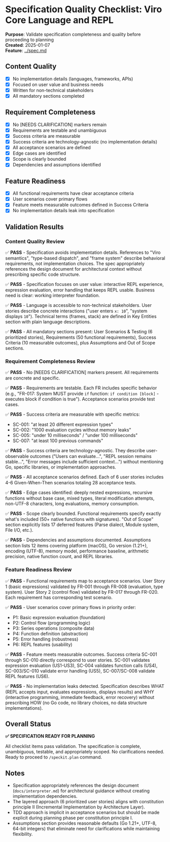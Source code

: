 # Specification Quality Checklist: Viro Core Language and REPL

**Purpose**: Validate specification completeness and quality before proceeding to planning  
**Created**: 2025-01-07  
**Feature**: [../spec.md](../spec.md)

## Content Quality

- [x] No implementation details (languages, frameworks, APIs)
- [x] Focused on user value and business needs
- [x] Written for non-technical stakeholders
- [x] All mandatory sections completed

## Requirement Completeness

- [x] No [NEEDS CLARIFICATION] markers remain
- [x] Requirements are testable and unambiguous
- [x] Success criteria are measurable
- [x] Success criteria are technology-agnostic (no implementation details)
- [x] All acceptance scenarios are defined
- [x] Edge cases are identified
- [x] Scope is clearly bounded
- [x] Dependencies and assumptions identified

## Feature Readiness

- [x] All functional requirements have clear acceptance criteria
- [x] User scenarios cover primary flows
- [x] Feature meets measurable outcomes defined in Success Criteria
- [x] No implementation details leak into specification

## Validation Results

### Content Quality Review
✅ **PASS** - Specification avoids implementation details. References to "Viro semantics", "type-based dispatch", and "frame system" describe behavioral requirements, not implementation choices. The spec appropriately references the design document for architectural context without prescribing specific code structure.

✅ **PASS** - Specification focuses on user value: interactive REPL experience, expression evaluation, error handling that keeps REPL usable. Business need is clear: working interpreter foundation.

✅ **PASS** - Language is accessible to non-technical stakeholders. User stories describe concrete interactions ("user enters `x: 10`", "system displays `10`"). Technical terms (frames, stack) are defined in Key Entities section with plain language descriptions.

✅ **PASS** - All mandatory sections present: User Scenarios & Testing (6 prioritized stories), Requirements (50 functional requirements), Success Criteria (10 measurable outcomes), plus Assumptions and Out of Scope sections.

### Requirement Completeness Review
✅ **PASS** - No [NEEDS CLARIFICATION] markers present. All requirements are concrete and specific.

✅ **PASS** - Requirements are testable. Each FR includes specific behavior (e.g., "FR-017: System MUST provide `if` function: `if condition [block]` - executes block if condition is true"). Acceptance scenarios provide test cases.

✅ **PASS** - Success criteria are measurable with specific metrics:
- SC-001: "at least 20 different expression types"
- SC-002: "1000 evaluation cycles without memory leaks"
- SC-005: "under 10 milliseconds" / "under 100 milliseconds"
- SC-007: "at least 100 previous commands"

✅ **PASS** - Success criteria are technology-agnostic. They describe user-observable outcomes ("Users can evaluate...", "REPL session remains stable...", "Error messages include sufficient context...") without mentioning Go, specific libraries, or implementation approaches.

✅ **PASS** - All acceptance scenarios defined. Each of 6 user stories includes 4-6 Given-When-Then scenarios totaling 28 acceptance tests.

✅ **PASS** - Edge cases identified: deeply nested expressions, recursive functions without base case, mixed types, literal modification attempts, non-UTF-8 characters, long evaluations, memory consumption.

✅ **PASS** - Scope clearly bounded. Functional requirements specify exactly what's included (50+ native functions with signatures). "Out of Scope" section explicitly lists 17 deferred features (Parse dialect, Module system, File I/O, etc.).

✅ **PASS** - Dependencies and assumptions documented. Assumptions section lists 12 items covering platform (macOS), Go version (1.21+), encoding (UTF-8), memory model, performance baseline, arithmetic precision, native function count, and REPL libraries.

### Feature Readiness Review
✅ **PASS** - Functional requirements map to acceptance scenarios. User Story 1 (basic expressions) validated by FR-001 through FR-008 (evaluation, type system). User Story 2 (control flow) validated by FR-017 through FR-020. Each requirement has corresponding test scenario.

✅ **PASS** - User scenarios cover primary flows in priority order:
- P1: Basic expression evaluation (foundation)
- P2: Control flow (programming logic)
- P3: Series operations (composite data)
- P4: Function definition (abstraction)
- P5: Error handling (robustness)
- P6: REPL features (usability)

✅ **PASS** - Feature meets measurable outcomes. Success criteria SC-001 through SC-010 directly correspond to user stories. SC-001 validates expression evaluation (US1-US3), SC-004 validates function calls (US4), SC-003/SC-010 validate error handling (US5), SC-007/SC-008 validate REPL features (US6).

✅ **PASS** - No implementation leaks detected. Specification describes WHAT (REPL accepts input, evaluates expressions, displays results) and WHY (interactive programming, immediate feedback, error recovery) without prescribing HOW (no Go code, no library choices, no data structure implementations).

## Overall Status

**✅ SPECIFICATION READY FOR PLANNING**

All checklist items pass validation. The specification is complete, unambiguous, testable, and appropriately scoped. No clarifications needed. Ready to proceed to `/speckit.plan` command.

## Notes

- Specification appropriately references the design document (`docs/interpreter.md`) for architectural guidance without creating implementation dependencies.
- The layered approach (6 prioritized user stories) aligns with constitution principle II (Incremental Implementation by Architecture Layer).
- TDD approach is implicit in acceptance scenarios but should be made explicit during planning phase per constitution principle I.
- Assumptions section provides reasonable defaults (Go 1.21+, UTF-8, 64-bit integers) that eliminate need for clarifications while maintaining flexibility.
